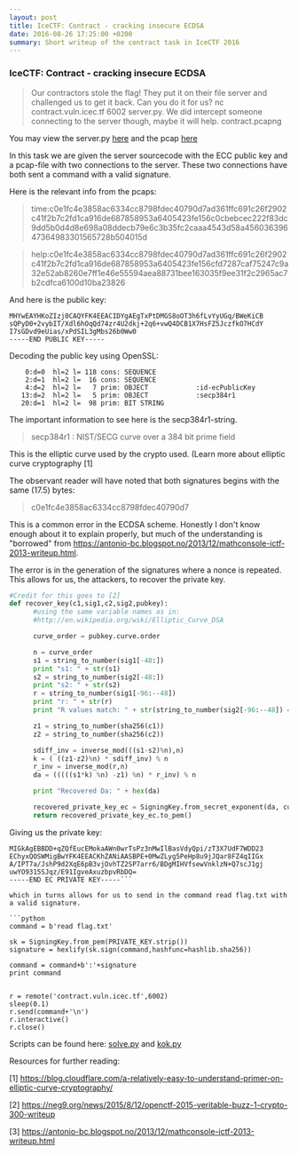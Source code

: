 ```yaml
---
layout: post
title: IceCTF: Contract - cracking insecure ECDSA
date: 2016-08-26 17:25:00 +0200
summary: Short writeup of the contract task in IceCTF 2016
---
```




### IceCTF: Contract - cracking insecure ECDSA

> Our contractors stole the flag! They put it on their file server and challenged us to get it back. Can you do it for us? nc contract.vuln.icec.tf 6002 server.py. We did intercept someone connecting to the server though, maybe it will help. contract.pcapng 

You may view the server.py [here](https://github.com/simenbkr/CTFs/blob/master/IceCTF/contract/server.py) and the pcap [here](https://github.com/simenbkr/CTFs/blob/master/IceCTF/contract/contract_21a39e102f0edb8f55c7e54e22e71ae53c9dc94163844cf04b651ad02ac4fb7d.pcapng?raw=true)

In this task we are given the server sourcecode with the ECC public key and a pcap-file with two connections to the server. These two connections have both sent a command with a valid signature.

Here is the relevant info from the pcaps:

>time:c0e1fc4e3858ac6334cc8798fdec40790d7ad361ffc691c26f2902c41f2b7c2fd1ca916de687858953a6405423fe156c0cbebcec222f83dc9dd5b0d4d8e698a08ddecb79e6c3b35fc2caaa4543d58a45603639647364983301565728b504015d

>help:c0e1fc4e3858ac6334cc8798fdec40790d7ad361ffc691c26f2902c41f2b7c2fd1ca916de687858953a6405423fe156cfd7287caf75247c9a32e52ab8260e7ff1e46e55594aea88731bee163035f9ee31f2c2965ac7b2cdfca6100d10ba23826


And here is the public key:

```-----BEGIN PUBLIC KEY-----
MHYwEAYHKoZIzj0CAQYFK4EEACIDYgAEgTxPtDMGS8oOT3h6fLvYyUGq/BWeKiCB
sQPyD0+2vybIT/Xdl6hOqQd74zr4U2dkj+2q6+vwQ4DCB1X7HsFZ5JczfkO7HCdY
I7sGDvd9eUias/xPdSIL3gMbs26b0Ww0
-----END PUBLIC KEY-----
```

Decoding the public key using OpenSSL:

```root@kali:~/icectf/contract# openssl asn1parse -in pub
    0:d=0  hl=2 l= 118 cons: SEQUENCE          
    2:d=1  hl=2 l=  16 cons: SEQUENCE          
    4:d=2  hl=2 l=   7 prim: OBJECT            :id-ecPublicKey
   13:d=2  hl=2 l=   5 prim: OBJECT            :secp384r1
   20:d=1  hl=2 l=  98 prim: BIT STRING
```

The important information to see here is the secp384r1-string.

>secp384r1 : NIST/SECG curve over a 384 bit prime field

This is the elliptic curve used by the crypto used. (Learn more about elliptic curve cryptography [1]

The observant reader will have noted that both signatures begins with the same (17.5) bytes:

> c0e1fc4e3858ac6334cc8798fdec40790d7

This is a common error in the ECDSA scheme. Honestly I don't know enough about it to explain properly, but much of the understanding is "borrowed" from https://antonio-bc.blogspot.no/2013/12/mathconsole-ictf-2013-writeup.html.

The error is in the generation of the signatures where a nonce is repeated. This allows for us, the attackers, to recover the private key.

```python
#Credit for this goes to [2]
def recover_key(c1,sig1,c2,sig2,pubkey):
      #using the same variable names as in:
      #http://en.wikipedia.org/wiki/Elliptic_Curve_DSA

      curve_order = pubkey.curve.order

      n = curve_order
      s1 = string_to_number(sig1[-48:])
      print "s1: " + str(s1)
      s2 = string_to_number(sig2[-48:])
      print "s2: " + str(s2)
      r = string_to_number(sig1[-96:--48])
      print "r: " + str(r)
      print "R values match: " + str(string_to_number(sig2[-96:--48]) == r)

      z1 = string_to_number(sha256(c1))
      z2 = string_to_number(sha256(c2))

      sdiff_inv = inverse_mod(((s1-s2)%n),n)
      k = ( ((z1-z2)%n) * sdiff_inv) % n
      r_inv = inverse_mod(r,n)
      da = (((((s1*k) %n) -z1) %n) * r_inv) % n

      print "Recovered Da: " + hex(da)

      recovered_private_key_ec = SigningKey.from_secret_exponent(da, curve=NIST384p)
      return recovered_private_key_ec.to_pem()
```

Giving us the private key:

```-----BEGIN EC PRIVATE KEY-----
MIGkAgEBBDD+qZQfEucEMokaAWn0wrTsPz3nMwIlBasVdyQpi/zT3X7UdF7WDD23
EChyxQOSWMigBwYFK4EEACKhZANiAASBPE+0MwZLyg5PeHp8u9jJQar8FZ4qIIGx
A/IPT7a/JshP9d2XqE6pB3vjOvhTZ2SP7arr6/BDgMIHVfsewVnklzN+Q7scJ1gj
uwYO9315SJqz/E91IgveAxuzbpvRbDQ=
-----END EC PRIVATE KEY-----```

which in turns allows for us to send in the command read flag.txt with a valid signature.

```python
command = b'read flag.txt'

sk = SigningKey.from_pem(PRIVATE_KEY.strip())
signature = hexlify(sk.sign(command,hashfunc=hashlib.sha256))

command = command+b':'+signature
print command


r = remote('contract.vuln.icec.tf',6002)
sleep(0.1)
r.send(command+'\n')
r.interactive()
r.close()
```


Scripts can be found here: [solve.py](https://github.com/simenbkr/CTFs/blob/master/IceCTF/contract/solve.py) and [kok.py](https://github.com/simenbkr/CTFs/blob/master/IceCTF/contract/kok.py)

Resources for further reading:

[1] https://blog.cloudflare.com/a-relatively-easy-to-understand-primer-on-elliptic-curve-cryptography/

[2] https://neg9.org/news/2015/8/12/openctf-2015-veritable-buzz-1-crypto-300-writeup

[3] https://antonio-bc.blogspot.no/2013/12/mathconsole-ictf-2013-writeup.html


